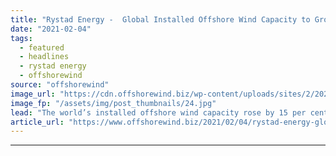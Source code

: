 ```yaml
---
title: "Rystad Energy -  Global Installed Offshore Wind Capacity to Grow by 37% in 2021"
date: "2021-02-04"
tags: 
  - featured
  - headlines
  - rystad energy
  - offshorewind
source: "offshorewind"
image_url: "https://cdn.offshorewind.biz/wp-content/uploads/sites/2/2021/02/04120007/%C3%98yvind-Grav%C3%A5s_Woldcam_Equinor.jpg"
image_fp: "/assets/img/post_thumbnails/24.jpg"
lead: "The world’s installed offshore wind capacity rose by 15 per cent in 2020, despite"
article_url: "https://www.offshorewind.biz/2021/02/04/rystad-energy-global-installed-offshore-wind-capacity-to-grow-by-37-in-2021/"
---
```


---
